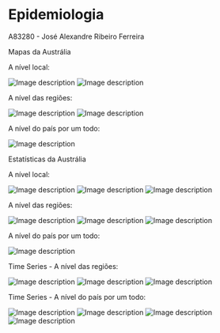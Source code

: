 # Epidemiologia

A83280 - José Alexandre Ribeiro Ferreira

Mapas da Austrália

A nível local:

![Image description](https://github.com/jose-alexandre98/Epidemiologia/blob/master/Austr%C3%A1lia/Imagens/Mapas/aus.png)
![Image description](https://github.com/jose-alexandre98/Epidemiologia/blob/master/Austr%C3%A1lia/Imagens/Mapas/aus_vermelho.png)

A nível das regiões:

![Image description](https://github.com/jose-alexandre98/Epidemiologia/blob/master/Austr%C3%A1lia/Imagens/Mapas/aus_regions.png)
![Image description](https://github.com/jose-alexandre98/Epidemiologia/blob/master/Austr%C3%A1lia/Imagens/Mapas/aus_regions_vermelho.png)

A nível do país por um todo:

![Image description](https://github.com/jose-alexandre98/Epidemiologia/blob/master/Austr%C3%A1lia/Imagens/Mapas/aus_country.png)

Estatísticas da Austrália

A nível local:

![Image description](https://github.com/jose-alexandre98/Epidemiologia/blob/master/Austr%C3%A1lia/Imagens/Estat%C3%ADsticas/Australian_Cases_Top10.png)
![Image description](https://github.com/jose-alexandre98/Epidemiologia/blob/master/Austr%C3%A1lia/Imagens/Estat%C3%ADsticas/Australian_Cases_Bar10.png)
![Image description](https://github.com/jose-alexandre98/Epidemiologia/blob/master/Austr%C3%A1lia/Imagens/Estat%C3%ADsticas/Australian_Cases_Pie10.png)

A nível das regiões:

![Image description](https://github.com/jose-alexandre98/Epidemiologia/blob/master/Austr%C3%A1lia/Imagens/Estat%C3%ADsticas/Australian_Cases_Region_Points.png)
![Image description](https://github.com/jose-alexandre98/Epidemiologia/blob/master/Austr%C3%A1lia/Imagens/Estat%C3%ADsticas/Australian_Cases_Region_Bar.png)
![Image description](https://github.com/jose-alexandre98/Epidemiologia/blob/master/Austr%C3%A1lia/Imagens/Estat%C3%ADsticas/Australian_Cases_Region_Pie.png)

A nível do país por um todo:

![Image description](https://github.com/jose-alexandre98/Epidemiologia/blob/master/Austr%C3%A1lia/Imagens/Estat%C3%ADsticas/Australian_Cases_Country.png)

Time Series - A nível das regiões:

![Image description](https://github.com/jose-alexandre98/Epidemiologia/blob/master/Austr%C3%A1lia/Imagens/Estat%C3%ADsticas/Australian_Cases_Australia_Evolution_Confirmed.png)
![Image description](https://github.com/jose-alexandre98/Epidemiologia/blob/master/Austr%C3%A1lia/Imagens/Estat%C3%ADsticas/Australian_Cases_Australia_Evolution_Recovered.png)
![Image description](https://github.com/jose-alexandre98/Epidemiologia/blob/master/Austr%C3%A1lia/Imagens/Estat%C3%ADsticas/Australian_Cases_Australia_Evolution_Deaths.png)

Time Series - A nível do país por um todo:

![Image description](https://github.com/jose-alexandre98/Epidemiologia/blob/master/Austr%C3%A1lia/Imagens/Estat%C3%ADsticas/Australian_Cases_Australia_Evolution.png)
![Image description](https://github.com/jose-alexandre98/Epidemiologia/blob/master/Austr%C3%A1lia/Imagens/Estat%C3%ADsticas/Australian_Cases_Australia_Evolution_Confirmed.png)
![Image description](https://github.com/jose-alexandre98/Epidemiologia/blob/master/Austr%C3%A1lia/Imagens/Estat%C3%ADsticas/Australian_Cases_Australia_Evolution_Recovered.png)
![Image description](https://github.com/jose-alexandre98/Epidemiologia/blob/master/Austr%C3%A1lia/Imagens/Estat%C3%ADsticas/Australian_Cases_Australia_Evolution_Deaths.png)



